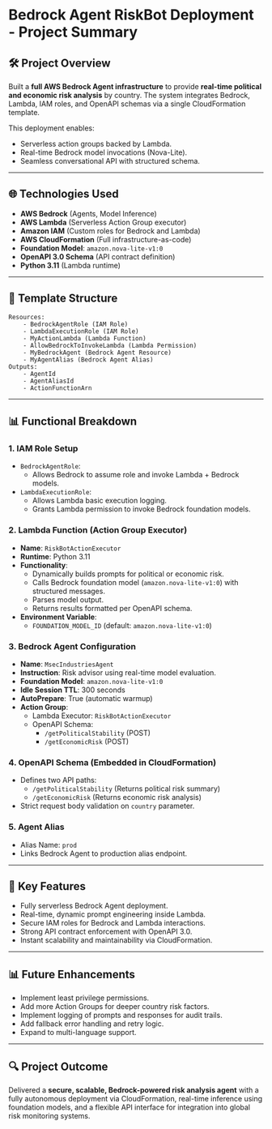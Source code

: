 # Bedrock Agent RiskBot Deployment - Project Summary

## 🛠️ Project Overview

Built a **full AWS Bedrock Agent infrastructure** to provide **real-time political and economic risk analysis** by country. The system integrates Bedrock, Lambda, IAM roles, and OpenAPI schemas via a single CloudFormation template.

This deployment enables:

- Serverless action groups backed by Lambda.
- Real-time Bedrock model invocations (Nova-Lite).
- Seamless conversational API with structured schema.

---

## 🌐 Technologies Used

- **AWS Bedrock** (Agents, Model Inference)
- **AWS Lambda** (Serverless Action Group executor)
- **Amazon IAM** (Custom roles for Bedrock and Lambda)
- **AWS CloudFormation** (Full infrastructure-as-code)
- **Foundation Model**: `amazon.nova-lite-v1:0`
- **OpenAPI 3.0 Schema** (API contract definition)
- **Python 3.11** (Lambda runtime)

---

## 🔂 Template Structure

```plaintext
Resources:
    - BedrockAgentRole (IAM Role)
    - LambdaExecutionRole (IAM Role)
    - MyActionLambda (Lambda Function)
    - AllowBedrockToInvokeLambda (Lambda Permission)
    - MyBedrockAgent (Bedrock Agent Resource)
    - MyAgentAlias (Bedrock Agent Alias)
Outputs:
    - AgentId
    - AgentAliasId
    - ActionFunctionArn
```

---

## 📊 Functional Breakdown

### 1. **IAM Role Setup**

- `BedrockAgentRole`:
  - Allows Bedrock to assume role and invoke Lambda + Bedrock models.
- `LambdaExecutionRole`:
  - Allows Lambda basic execution logging.
  - Grants Lambda permission to invoke Bedrock foundation models.

### 2. **Lambda Function (Action Group Executor)**

- **Name**: `RiskBotActionExecutor`
- **Runtime**: Python 3.11
- **Functionality**:
  - Dynamically builds prompts for political or economic risk.
  - Calls Bedrock foundation model (`amazon.nova-lite-v1:0`) with structured messages.
  - Parses model output.
  - Returns results formatted per OpenAPI schema.
- **Environment Variable**:
  - `FOUNDATION_MODEL_ID` (default: `amazon.nova-lite-v1:0`)

### 3. **Bedrock Agent Configuration**

- **Name**: `MsecIndustriesAgent`
- **Instruction**: Risk advisor using real-time model evaluation.
- **Foundation Model**: `amazon.nova-lite-v1:0`
- **Idle Session TTL**: 300 seconds
- **AutoPrepare**: True (automatic warmup)
- **Action Group**:
  - Lambda Executor: `RiskBotActionExecutor`
  - OpenAPI Schema:
    - `/getPoliticalStability` (POST)
    - `/getEconomicRisk` (POST)

### 4. **OpenAPI Schema (Embedded in CloudFormation)**

- Defines two API paths:
  - `/getPoliticalStability` (Returns political risk summary)
  - `/getEconomicRisk` (Returns economic risk analysis)
- Strict request body validation on `country` parameter.

### 5. **Agent Alias**

- Alias Name: `prod`
- Links Bedrock Agent to production alias endpoint.

---

## 🚀 Key Features

- Fully serverless Bedrock Agent deployment.
- Real-time, dynamic prompt engineering inside Lambda.
- Secure IAM roles for Bedrock and Lambda interactions.
- Strong API contract enforcement with OpenAPI 3.0.
- Instant scalability and maintainability via CloudFormation.

---

## 📊 Future Enhancements

- Implement least privilege permissions.
- Add more Action Groups for deeper country risk factors.
- Implement logging of prompts and responses for audit trails.
- Add fallback error handling and retry logic.
- Expand to multi-language support.

---

## 🔍 Project Outcome

Delivered a **secure, scalable, Bedrock-powered risk analysis agent** with a fully autonomous deployment via CloudFormation, real-time inference using foundation models, and a flexible API interface for integration into global risk monitoring systems.
